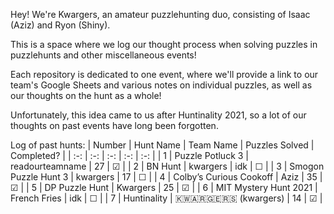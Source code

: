 Hey! We're Kwargers, an amateur puzzlehunting duo, consisting of Isaac (Aziz) and Ryon (Shiny).

This is a space where we log our thought process when solving puzzles in puzzlehunts and other miscellaneous events!

Each repository is dedicated to one event, where we'll provide a link to our team's Google Sheets and various notes on individual puzzles, as well as our thoughts on the hunt as a whole!

Unfortunately, this idea came to us after Huntinality 2021, so a lot of our thoughts on past events have long been forgotten.

Log of past hunts:
| Number | Hunt Name | Team Name |  Puzzles Solved | Completed? |
| :-: | :-: | :-: | :-: | :-: |
| 1      | Puzzle Potluck 3 | readourteamname | 27 | &#9745; |
| 2      | BN Hunt | kwargers | idk | &#9744; |
| 3      | Smogon Puzzle Hunt 3 | kwargers | 17 | &#9744; |
| 4      | Colby’s Curious Cookoff | Aziz | 35 | &#9745; |
| 5      | DP Puzzle Hunt | Kwargers | 25 | &#9745; |
| 6      | MIT Mystery Hunt 2021 | French Fries | idk | &#9744; |
| 7      | Huntinality | 	🇰🇼🇦🇷🇬🇪🇷🇸 (kwargers) | 14 | &#9745; |
